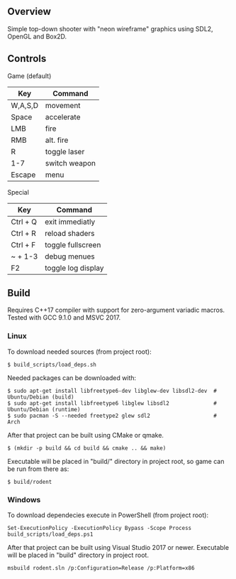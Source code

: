 ## Overview

Simple top-down shooter with "neon wireframe" graphics using SDL2, OpenGL and Box2D.

## Controls

Game (default)

| Key | Command |
| --- | --- |
| W,A,S,D | movement
| Space   | accelerate
| LMB     | fire
| RMB     | alt. fire
| R       | toggle laser
| 1-7     | switch weapon
| Escape  | menu

Special

| Key | Command |
| --- | --- |
| Ctrl + Q | exit immediatly
| Ctrl + R | reload shaders
| Ctrl + F | toggle fullscreen
| ~ + 1-3  | debug menues
| F2       | toggle log display

## Build

Requires C++17 compiler with support for zero-argument variadic macros. Tested with GCC 9.1.0 and MSVC 2017.

### Linux

To download needed sources (from project root):

	$ build_scripts/load_deps.sh

Needed packages can be downloaded with:

	$ sudo apt-get install libfreetype6-dev libglew-dev libsdl2-dev  # Ubuntu/Debian (build)
	$ sudo apt-get install libfreetype6 libglew libsdl2              # Ubuntu/Debian (runtime)
	$ sudo pacman -S --needed freetype2 glew sdl2                    # Arch

After that project can be built using CMake or qmake.

	$ (mkdir -p build && cd build && cmake .. && make)

Executable will be placed in "build/" directory in project root, so game can be run from there as:

	$ build/rodent

### Windows

To download dependecies execute in PowerShell (from project root):

	Set-ExecutionPolicy -ExecutionPolicy Bypass -Scope Process
	build_scripts/load_deps.ps1

After that project can be built using Visual Studio 2017 or newer.
Executable will be placed in "build\" directory in project root.

	msbuild rodent.sln /p:Configuration=Release /p:Platform=x86

